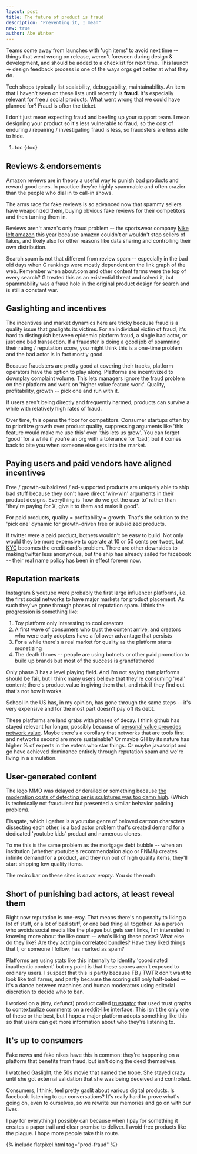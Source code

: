 ```yaml
---
layout: post
title: The future of product is fraud
description: "Preventing it, I mean"
new: true
author: Abe Winter
---
```


Teams come away from launches with 'ugh items' to avoid next time -- things that went wrong on release, weren't foreseen during design & development, and should be added to a checklist for next time. This launch -> design feedback process is one of the ways orgs get better at what they do.

Tech shops typically list scalability, debuggability, maintainability. An item that I haven't seen on these lists until recently is **fraud**. It's especially relevant for free / social products. What went wrong that we could have planned for? Fraud is often the ticket.

I don't just mean expecting fraud and beefing up your support team. I mean designing your product so it's less vulnerable to fraud, so the cost of enduring / repairing / investigating fraud is less, so fraudsters are less able to hide.

1. toc
{:toc}

## Reviews & endorsements

Amazon reviews are in theory a useful way to punish bad products and reward good ones. In practice they're highly spammable and often crazier than the people who dial in to call-in shows.

The arms race for fake reviews is so advanced now that spammy sellers have weaponized them, buying obvious fake reviews for their competitors and then turning them in.

Reviews aren't amzn's only fraud problem -- the sportswear company [Nike left amazon](https://www.bloomberg.com/news/articles/2019-11-13/nike-will-end-its-pilot-project-selling-products-on-amazon-site) this year because amazon couldn't or wouldn't stop sellers of fakes, and likely also for other reasons like data sharing and controlling their own distribution.

Search spam is not that different from review spam -- especially in the bad old days when G rankings were mostly dependent on the link graph of the web. Remember when about.com and other content farms were the top of every search? G treated this as an existential threat and solved it, but spammability was a fraud hole in the original product design for search and is still a constant war.

## Gaslighting and incentives

The incentives and market dynamics here are tricky because fraud is a quality issue that gaslights its victims. For an individual victim of fraud, it's hard to distinguish between epidemic platform fraud, a single bad actor, or just one bad transaction. If a fraudster is doing a good job of spamming their rating / reputation score, you might think this is a one-time problem and the bad actor is in fact mostly good.

Because fraudsters are pretty good at covering their tracks, platform operators have the option to play along. Platforms are incentivized to downplay complaint volume. This lets managers ignore the fraud problem on their platform and work on 'higher value feature work'. Quality, profitability, growth -- pick one and run with it.

If users aren't being directly and frequently harmed, products can survive a while with relatively high rates of fraud.

Over time, this opens the floor for competitors. Consumer startups often try to prioritize growth over product quality, suppressing arguments like 'this feature would make me use this' over 'this lets us grow'. You can forget 'good' for a while if you're an org with a tolerance for 'bad', but it comes back to bite you when someone else gets into the market.

## Paying users and paid vendors have aligned incentives

Free / growth-subsidized / ad-supported products are uniquely able to ship bad stuff because they don't have direct 'win-win' arguments in their product designs. Everything is 'how do we get the user to' rather than 'they're paying for X, give it to them and make it good'.

For paid products, quality = profitability = growth. That's the solution to the 'pick one' dynamic for growth-driven free or subsidized products.

If twitter were a paid product, botnets wouldn't be easy to build. Not only would they be more expensive to operate at 10 or 50 cents per tweet, but [KYC](https://en.wikipedia.org/wiki/Know_your_customer) becomes the credit card's problem. There are other downsides to making twitter less anonymous, but the ship has already sailed for facebook -- their real name policy has been in effect forever now.

## Reputation markets

Instagram & youtube were probably the first large influencer platforms, i.e. the first social networks to have major markets for product placement. As such they've gone through phases of reputation spam. I think the progression is something like:

1. Toy platform only interesting to cool creators
1. A first wave of consumers who trust the content arrive, and creators who were early adopters have a follower advantage that persists
1. For a while there's a real market for quality as the platform starts monetizing
1. The death throes -- people are using botnets or other paid promotion to build up brands but most of the success is grandfathered

Only phase 3 has a level playing field. And I'm not saying that platforms should be fair, but I think many users believe that they're consuming 'real' content; there's product value in giving them that, and risk if they find out that's not how it works.

School in the US has, in my opinion, has gone through the same steps -- it's very expensive and for the most part doesn't pay off its debt.

These platforms are land grabs with phases of decay. I think github has stayed relevant for longer, possibly because of [personal value precedes network value](http://bokardo.com/archives/the-delicious-lesson/). Maybe there's a corollary that networks that are tools first and networks second are more sustainable? Or maybe GH by its nature has higher % of experts in the voters who star things. *Or* maybe javascript and go have achieved dominance entirely through reputation spam and we're living in a simulation.

## User-generated content

The lego MMO was delayed or derailed or something because [the moderation costs of detecting penis sculptures was too damn high](https://twitter.com/glassbottommeg/status/604407061380640768). (Which is technically not fraudulent but presented a similar behavior policing problem).

Elsagate, which I gather is a youtube genre of beloved cartoon characters dissecting each other, is a bad actor problem that's created demand for a dedicated 'youtube kids' product and numerous clones.

To me this is the same problem as the mortgage debt bubble -- when an institution (whether youtube's recommendation algo or FNMA) creates infinite demand for a product, and they run out of high quality items, they'll start shipping low quality items.

The recirc bar on these sites is *never empty*. You do the math.

## Short of punishing bad actors, at least reveal them

Right now reputation is one-way. That means there's no penalty to liking a lot of stuff, or a lot of bad stuff, or one bad thing all together. As a person who avoids social media like the plague but gets sent links, I'm interested in knowing more about the like count -- who's liking these posts? What else do they like? Are they acting in correlated bundles? Have they liked things that I, or someone I follow, has marked as spam?

Platforms are using stats like this internally to identify 'coordinated inauthentic content' but my point is that these scores aren't exposed to ordinary users. I suspect that this is partly because FB / TWTR don't want to look like troll farms, and partly because the scoring still only half-baked -- it's a dance between machines and human moderators using editorial discretion to decide who to ban.

I worked on a (tiny, defunct) product called [trustgator](https://github.com/abe-winter/trustgator) that used trust graphs to contextualize comments on a reddit-like interface. This isn't the only one of these or the best, but I hope a major platform adopts something like this so that users can get more information about who they're listening to.

## It's up to consumers

Fake news and fake nikes have this in common: they're happening on a platform that benefits from fraud, but isn't doing the deed themselves.

I watched Gaslight, the 50s movie that named the trope. She stayed crazy until she got external validation that she was being deceived and controlled.

Consumers, I think, feel pretty gaslit about various digital products. Is facebook listening to our conversations? It's really hard to prove what's going on, even to ourselves, so we rewrite our memories and go on with our lives.

I pay for everything I possibly can because when I pay for something it creates a paper trail and clear promise to deliver. I avoid free products like the plague. I hope more people take this route.

{% include flatpixel.html tag="prod-fraud" %}
